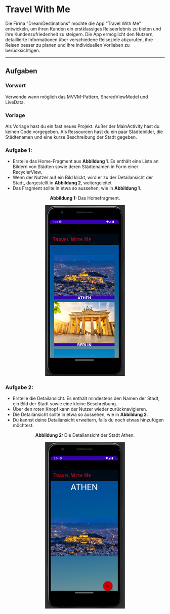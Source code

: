 # Travel With Me

Die Firma "DreamDestinations" möchte die App "Travel With Me" entwickeln, um ihren Kunden ein erstklassiges 
Reiseerlebnis zu bieten und ihre Kundenzufriedenheit zu steigern. 
Die App ermöglicht den Nutzern, detaillierte Informationen über verschiedene Reiseziele abzurufen, 
ihre Reisen besser zu planen und ihre individuellen Vorlieben zu berücksichtigen.

---

## Aufgaben

### Vorwort

Verwende wann möglich das MVVM-Pattern, SharedViewModel und LiveData.

### Vorlage

Als Vorlage hast du ein fast neues Projekt.
Außer der MainActivity hast du keinen Code vorgegeben.
Als Ressourcen hast du ein paar Städtebilder, die Städtenamen und eine kurze Beschreibung der Stadt gegeben.

### Aufgabe 1:

- Erstelle das Home-Fragment aus **Abbildung 1**. Es enthält eine Liste an Bildern von Städten sowie deren 
Städtenamen in Form einer RecyclerView.
- Wenn der Nutzer auf ein Bild klickt, wird er zu der Detailansicht der Stadt, dargestellt in **Abbildung 2**, weitergeleitet
- Das Fragment sollte in etwa so aussehen, wie in **Abbildung 1**.

<p align="center">
<b>Abbildung 1:</b> Das Homefragment. 
</p>

<p align="center">
<img src="app/src/main/res/drawable/travel_app_home.png"
width="50%"
height="auto"
/>
</p>

### Aufgabe 2:

- Erstelle die Detailansicht. Es enthält mindestens den Namen der Stadt, ein Bild der Stadt sowie eine kleine Beschreibung.
- Über den roten Knopf kann der Nutzer wieder zurücknavigieren.
- Die Detailansicht sollte in etwa so aussehen, wie in **Abbildung 2**.
- Du kannst deine Detailansicht erweitern, falls du noch etwas hinzufügen möchtest.

<p align="center">
<b>Abbildung 2:</b> Die Detailansicht der Stadt Athen. 
</p>

<p align="center">
<img src="app/src/main/res/drawable/travel_app_detail.png"
width="50%"
height="auto"
/>
</p>
